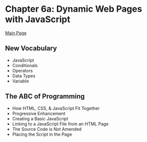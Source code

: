 # Chapter 6a: Dynamic Web Pages with JavaScript

[Main Page](README.md)

## New Vocabulary 

- JavaScript
- Conditionals
- Operators
- Data Types
- Variable

## The ABC of Programming

- How HTML, CSS, & JavaScript Fit Together
- Progressive Enhancement
- Creating a Basic JavaScript
- Linking to a JavaScript File from an HTML Page
- The Source Code is Not Amended
- Placing the Script in the Page